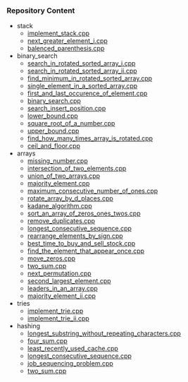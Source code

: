 ### Repository Content

- stack
  - [implement_stack.cpp](stack/implement_stack.cpp)
  - [next_greater_element_i.cpp](stack/next_greater_element_i.cpp)
  - [balenced_parenthesis.cpp](stack/balenced_parenthesis.cpp)
- binary_search
  - [search_in_rotated_sorted_array_i.cpp](binary_search/search_in_rotated_sorted_array_i.cpp)
  - [search_in_rotated_sorted_array_ii.cpp](binary_search/search_in_rotated_sorted_array_ii.cpp)
  - [find_minimum_in_rotated_sorted_array.cpp](binary_search/find_minimum_in_rotated_sorted_array.cpp)
  - [single_element_in_a_sorted_array.cpp](binary_search/single_element_in_a_sorted_array.cpp)
  - [first_and_last_occurence_of_element.cpp](binary_search/first_and_last_occurence_of_element.cpp)
  - [binary_search.cpp](binary_search/binary_search.cpp)
  - [search_insert_position.cpp](binary_search/search_insert_position.cpp)
  - [lower_bound.cpp](binary_search/lower_bound.cpp)
  - [square_root_of_a_number.cpp](binary_search/square_root_of_a_number.cpp)
  - [upper_bound.cpp](binary_search/upper_bound.cpp)
  - [find_how_many_times_array_is_rotated.cpp](binary_search/find_how_many_times_array_is_rotated.cpp)
  - [ceil_and_floor.cpp](binary_search/ceil_and_floor.cpp)
- arrays
  - [missing_number.cpp](arrays/missing_number.cpp)
  - [intersection_of_two_elements.cpp](arrays/intersection_of_two_elements.cpp)
  - [union_of_two_arrays.cpp](arrays/union_of_two_arrays.cpp)
  - [majority_element.cpp](arrays/majority_element.cpp)
  - [maximum_consecutive_number_of_ones.cpp](arrays/maximum_consecutive_number_of_ones.cpp)
  - [rotate_array_by_d_places.cpp](arrays/rotate_array_by_d_places.cpp)
  - [kadane_algorithm.cpp](arrays/kadane_algorithm.cpp)
  - [sort_an_array_of_zeros_ones_twos.cpp](arrays/sort_an_array_of_zeros_ones_twos.cpp)
  - [remove_duplicates.cpp](arrays/remove_duplicates.cpp)
  - [longest_consecutive_sequence.cpp](arrays/longest_consecutive_sequence.cpp)
  - [rearrange_elements_by_sign.cpp](arrays/rearrange_elements_by_sign.cpp)
  - [best_time_to_buy_and_sell_stock.cpp](arrays/best_time_to_buy_and_sell_stock.cpp)
  - [find_the_element_that_appear_once.cpp](arrays/find_the_element_that_appear_once.cpp)
  - [move_zeros.cpp](arrays/move_zeros.cpp)
  - [two_sum.cpp](arrays/two_sum.cpp)
  - [next_permutation.cpp](arrays/next_permutation.cpp)
  - [second_largest_element.cpp](arrays/second_largest_element.cpp)
  - [leaders_in_an_array.cpp](arrays/leaders_in_an_array.cpp)
  - [majority_element_ii.cpp](arrays/majority_element_ii.cpp)
- tries
  - [implement_trie.cpp](tries/implement_trie.cpp)
  - [implement_trie_ii.cpp](tries/implement_trie_ii.cpp)
- hashing
  - [longest_substring_without_repeating_characters.cpp](hashing/longest_substring_without_repeating_characters.cpp)
  - [four_sum.cpp](hashing/four_sum.cpp)
  - [least_recently_used_cache.cpp](hashing/least_recently_used_cache.cpp)
  - [longest_consecutive_sequence.cpp](hashing/longest_consecutive_sequence.cpp)
  - [job_sequencing_problem.cpp](hashing/job_sequencing_problem.cpp)
  - [two_sum.cpp](hashing/two_sum.cpp)
